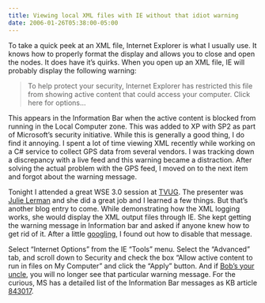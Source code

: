 ```yaml
---
title: Viewing local XML files with IE without that idiot warning
date: 2006-01-26T05:38:00-05:00
---
```

To take a quick peek at an XML file, Internet Explorer is what I usually use. It knows how to properly format the display and allows you to close and open the nodes. It does have it&#8217;s quirks. When you open up an XML file, IE will probably display the following warning:

> To help protect your security, Internet Explorer has restricted this file from showing active content that could access your computer. Click here for options&#8230;

This appears in the Information Bar when the active content is blocked from running in the Local Computer zone. This was added to XP with SP2 as part of Microsoft&#8217;s security initiative. While this is generally a good thing, I do find it annoying. I spent a lot of time viewing XML recently while working on a C# service to collect GPS data from several vendors. I was tracking down a discrepancy with a live feed and this warning became a distraction. After solving the actual problem with the GPS feed, I moved on to the next item and forgot about the warning message.

Tonight I attended a great WSE 3.0 session at [TVUG](http://www.tvug.net/). The presenter was [Julie Lerman](http://www.thedatafarm.com/blog/) and she did a great job and I learned a few things. But that&#8217;s another blog entry to come. While demonstrating how the XML logging works, she would display the XML output files through IE. She kept getting the warning message in Information bar and asked if anyone knew how to get rid of it. After a little [googling](http://groups.google.com/groups?hl=en&lr=&safe=off&c2coff=1&q=%22internet+explorer+has+restricted+this+file%22+local+xml&safe=off&qt_s=Search), I found out how to disable that message.

Select &#8220;Internet Options&#8221; from the IE &#8220;Tools&#8221; menu. Select the &#8220;Advanced&#8221; tab, and scroll down to Security and check the box &#8220;Allow active content to run in files on My Computer&#8221; and click the &#8220;Apply&#8221; button. And if [Bob&#8217;s your uncle](http://www.bobsyouruncle.com/whosbob.htm "something Jerry Pournelle uses a lot"), you will no longer see that particular warning message. For the curious, MS has a detailed list of the Information Bar messages as KB article [843017](http://support.microsoft.com/kb/843017).
